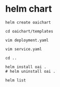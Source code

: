# helm chart
```bash=
helm create oaichart

cd oaichart/templates

vim deployment.yaml

vim service.yaml

cd ..

helm install oai .
# helm uninstall oai .

helm list
```

